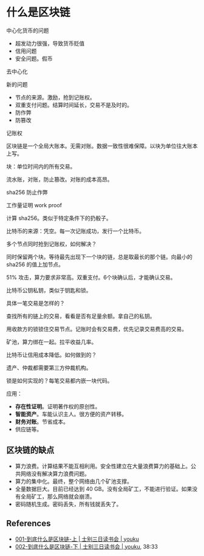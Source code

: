 # 什么是区块链

中心化货币的问题
- 超发动力很强，导致货币贬值
- 信用问题
- 安全问题。假币

去中心化

新的问题
- 节点的来源。激励，抢到记账权。
- 双重支付问题。结算时间延长，交易不是及时的。
- 防作弊
- 防篡改

记账权

区块链是一个全局大账本。无需对账。数据一致性很难保障。以块为单位往大账本上写。

块：单位时间内的所有交易。

流水账，对账，防止篡改。对账的成本高昂。

sha256 防止作弊

工作量证明 work proof

计算 sha256。类似于特定条件下的扔骰子。

比特币的来源：凭空。每一次记账成功，发行一个比特币。

多个节点同时抢到记账权，如何解决？

同时保留两个块。等待最先出现下一个块的链，总是取最长的那个链。向最小的 sha256 的值上加节点。

51% 攻击，算力要求非常高。双重支付。6个块确认后，才能确认交易。

比特币公钥私钥，类似于钥匙和锁。

具体一笔交易是怎样的？

查找所有的链上的交易，看看是否有足量余额。拿自己的私钥。

用收款方的锁锁住交易节点。记账时会有交易费，优先记录交易费高的交易。

矿池，算力绑在一起。拉平收益几率。

比特币让信用成本降低。如何做到的？

遗产、仲裁都需要第三方仲裁机构。

锁是如何实现的？每笔交易都内嵌一块代码。

应用：
- **存在性证明**。证明著作权的原创性。
- **智能资产**。车能认识主人。很方便的资产转移。
- **财务对账**。节省成本。
- 供应链等。

## 区块链的缺点

- 算力浪费。计算结果不能互相利用。安全性建立在大量浪费算力的基础上。公共网络没有解决算力浪费问题。
- 算力的集中化。最终，整个网络由几个矿池支撑。
- 全量数据巨大。目前已经达到 40 GB。没有全局矿工，不能进行验证。如果没有全局矿工，那么网络就会崩溃。
- 密码随机生成。密码丢失，所有钱就丢失了。

## References
- [001-到底什么是区块链-上 | 士别三日读书会 | youku](http://v.youku.com/v_show/id_XMTczODc3NjU4MA==.html?debug=flv)
- [002-到底什么是区块链-下 | 士别三日读书会 | youku](http://v.youku.com/v_show/id_XMTc0MDkzNDU5Mg==.html), 38:33